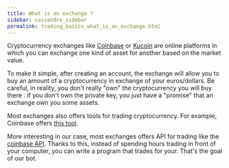 ```yaml
---
title: What is an exchange ?
sidebar: cassandre_sidebar
permalink: trading_basics_what_is_an_exchange.html
---
```


Cryptocurrency exchanges like [Coinbase](https://www.coinbase.com/) or [Kucoin](https://www.kucoin.com/) are online platforms in which you can exchange one kind of asset for another based on the market value.

To make it simple, after creating an account, the exchange will allow you to buy an amount of a cryptocurrency in exchange of your euros/dollars. Be careful, in reality, you don't really "own" the cryptocurrency you will buy there : if you don't own the private key, you just have a "promise" that an exchange own you some assets.

Most exchanges also offers tools for trading cryptocurrency. For example, Coinbase offers [this tool](https://pro.coinbase.com/).

More interesting in our case, most exchanges offers API for trading like the [coinbase API](https://developers.coinbase.com/). Thanks to this, instead of spending hours trading in front of your computer, you can write a program that trades for your. That's the goal of our bot.
